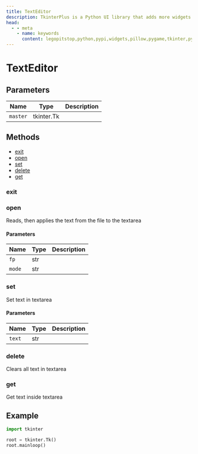 ```yaml
---
title: TextEditor
description: TkinterPlus is a Python UI library that adds more widgets to Tkinter
head:
  - - meta
    - name: keywords
      content: legopitstop,python,pypi,widgets,pillow,pygame,tkinter,pythonpackage
---
```


# TextEditor

## Parameters

| Name     | Type       | Description |
| -------- | ---------- | ----------- |
| `master` | tkinter.Tk |             |

## Methods

- [exit](#exit)
- [open](#open)
- [set](#set)
- [delete](#delete)
- [get](#get)

### exit

### open

Reads, then applies the text from the file to the textarea

#### Parameters

| Name   | Type | Description |
| ------ | ---- | ----------- |
| `fp`   | str  |             |
| `mode` | str  |             |

### set

Set text in textarea

#### Parameters

| Name   | Type | Description |
| ------ | ---- | ----------- |
| `text` | str  |             |

### delete

Clears all text in textarea

### get

Get text inside textarea

## Example

```py
import tkinter

root = tkinter.Tk()
root.mainloop()
```
